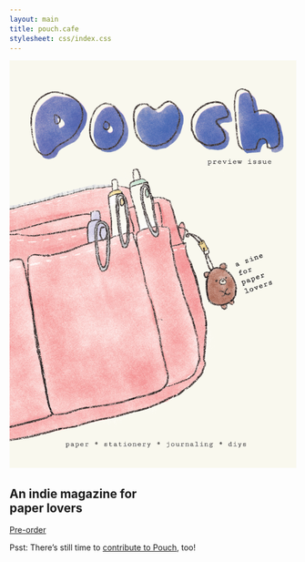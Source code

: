 ```yaml
---
layout: main
title: pouch.cafe
stylesheet: css/index.css
---
```

<div id="hero">
  <div class="content">
    <img src="/images/cover.png" class="cover" />
    <div class="herotext">
      <h2>An indie magazine for<br>paper lovers</h2>
      <a href="/preorder" class="button">Pre-order</a>
      <p class="psst">Psst: There’s still time to <a href="/submit">contribute to Pouch</a>, too!</p>
    </div>
  </div>
</div>


